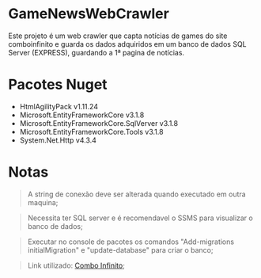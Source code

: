 # GameNewsWebCrawler
 Este projeto é um web crawler que capta notícias de games do site comboinfinito e guarda os dados adquiridos em um banco de dados SQL Server (EXPRESS), guardando a 1ª pagina de notícias.
 
# Pacotes Nuget
   - HtmlAgilityPack v1.11.24
   - Microsoft.EntityFrameworkCore v3.1.8
   - Microsoft.EntityFrameworkCore.SqlVerver v3.1.8
   - Microsoft.EntityFrameworkCore.Tools v3.1.8
   - System.Net.Http v4.3.4
 
# Notas 
 > A string de conexão deve ser alterada quando executado em outra maquina;
 
 > Necessita ter SQL server e é recomendavel o SSMS para visualizar o banco de dados;
 
 > Executar no console de pacotes os comandos "Add-migrations initialMigration" e "update-database" para criar o banco;
 
 > Link utilizado: [Combo Infinito](https://www.comboinfinito.com.br/principal/category/games/);
